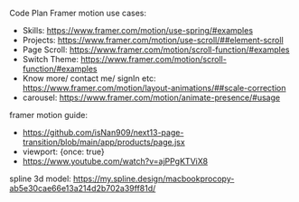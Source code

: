 Code Plan
Framer motion use cases:
- Skills: https://www.framer.com/motion/use-spring/#examples
- Projects: https://www.framer.com/motion/use-scroll/##element-scroll
- Page Scroll: https://www.framer.com/motion/scroll-function/#examples
- Switch Theme: https://www.framer.com/motion/scroll-function/#examples
- Know more/ contact me/ signIn etc: https://www.framer.com/motion/layout-animations/##scale-correction
- carousel: https://www.framer.com/motion/animate-presence/#usage

framer motion guide: 
- https://github.com/isNan909/next13-page-transition/blob/main/app/products/page.jsx
- viewport: {once: true}
- https://www.youtube.com/watch?v=ajPPgKTViX8


spline 3d model: https://my.spline.design/macbookprocopy-ab5e30cae66e13a214d2b702a39ff81d/